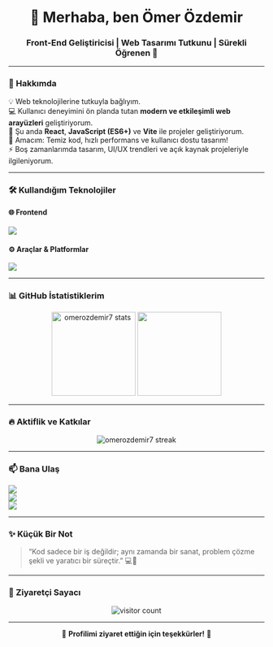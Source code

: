 <!-- PROFİL README - omerozdemir7 -->

<h1 align="center">👋 Merhaba, ben Ömer Özdemir</h1>
<h3 align="center">Front-End Geliştiricisi | Web Tasarımı Tutkunu | Sürekli Öğrenen 🚀</h3>

---

### 🧠 Hakkımda

💡 Web teknolojilerine tutkuyla bağlıyım.  
💻 Kullanıcı deneyimini ön planda tutan **modern ve etkileşimli web arayüzleri** geliştiriyorum.  
🌱 Şu anda **React**, **JavaScript (ES6+)** ve **Vite** ile projeler geliştiriyorum.  
🎯 Amacım: Temiz kod, hızlı performans ve kullanıcı dostu tasarım!  
⚡ Boş zamanlarımda tasarım, UI/UX trendleri ve açık kaynak projeleriyle ilgileniyorum.  

---

### 🛠️ Kullandığım Teknolojiler

#### 🌐 Frontend
<p align="left">
  <img src="https://skillicons.dev/icons?i=html,css,sass,js,react,vite" />
</p>

#### ⚙️ Araçlar & Platformlar
<p align="left">
  <img src="https://skillicons.dev/icons?i=git,github,vscode,figma,npm,netlify" />
</p>

---

### 📊 GitHub İstatistiklerim
<p align="center">
  <img src="https://github-readme-stats.vercel.app/api?username=omerozdemir7&show_icons=true&theme=tokyonight" alt="omerozdemir7 stats" height="165"/>
  <img src="https://github-readme-stats.vercel.app/api/top-langs/?username=omerozdemir7&layout=compact&theme=tokyonight" height="165"/>
</p>

---

### 🔥 Aktiflik ve Katkılar
<p align="center">
  <img src="https://github-readme-streak-stats.herokuapp.com/?user=omerozdemir7&theme=tokyonight" alt="omerozdemir7 streak" />
</p>

---

### 📫 Bana Ulaş
<p align="left">
  <a href="mailto:ozd.omer17.com"><img src="https://img.shields.io/badge/E--posta-ozd.omer17@gmail.com-red?style=flat-square&logo=gmail" /></a><br>
  <a href="[https://www.linkedin.com/in/omerozdemir7](https://www.linkedin.com/in/%C3%B6mer-%C3%B6zdemir-600958313/)" target="_blank"><img src="https://img.shields.io/badge/LinkedIn-Ömer%20Özdemir-blue?style=flat-square&logo=linkedin" /></a><br>
  <a href="https://github.com/omerozdemir7" target="_blank"><img src="https://img.shields.io/badge/GitHub-omerozdemir7-black?style=flat-square&logo=github" /></a>
</p>

---

### ✨ Küçük Bir Not
> “Kod sadece bir iş değildir; aynı zamanda bir sanat, problem çözme şekli ve yaratıcı bir süreçtir.” 💻🎨

---

### 🧩 Ziyaretçi Sayacı
<p align="center">
  <img src="https://komarev.com/ghpvc/?username=omerozdemir7&label=Ziyaretçi%20Sayısı&color=brightgreen&style=flat-square" alt="visitor count" />
</p>

---
<p align="center">🌟 <b>Profilimi ziyaret ettiğin için teşekkürler!</b> 🌟</p>
